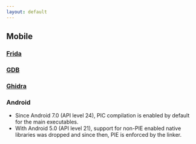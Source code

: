 ```yaml
---
layout: default
---
```


## Mobile 

### [Frida](./frida.html)

### [GDB](./gdb.html)

### [Ghidra](./ghidra.html)

### Android
* Since Android 7.0 (API level 24), PIC compilation is enabled by default for the main executables.
* With Android 5.0 (API level 21), support for non-PIE enabled native libraries was dropped and since then, PIE is enforced by the linker.
